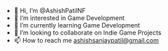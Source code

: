 - 👋 Hi, I’m @AshishPatilNF
- 👀 I’m interested in Game Development
- 🌱 I’m currently learning Game Development
- 💞️ I’m looking to collaborate on Indie Game Projects
- 📫 How to reach me ashishsanjaypatil@gmail.com

<!---
AshishPatilNF/AshishPatilNF is a ✨ special ✨ repository because its `README.md` (this file) appears on your GitHub profile.
You can click the Preview link to take a look at your changes.
--->
